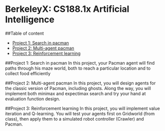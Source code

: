 # BerkeleyX: CS188.1x Artificial Intelligence

##Table of content
* [Project 1: Search in pacman ](#project-1-search-in-pacman)
* [Project 2: Multi-agent pacman ](#project-2-multi-agent-pacman)
* [Project 3: Reinforcement learning ](#project-3-reinforcement-learning)

##Project 1: Search in pacman
In this project, your Pacman agent will find paths through his maze world, both to reach a particular location and to collect food efficiently

##Project 2: Multi-agent pacman
In this project, you will design agents for the classic version of Pacman, including ghosts. Along the way, you will implement both minimax and expectimax search and try your hand at evaluation function design.

##Project 3: Reinforcement learning
In this project, you will implement value iteration and Q-learning. You will test your agents first on Gridworld (from class), then apply them to a simulated robot controller (Crawler) and Pacman.
